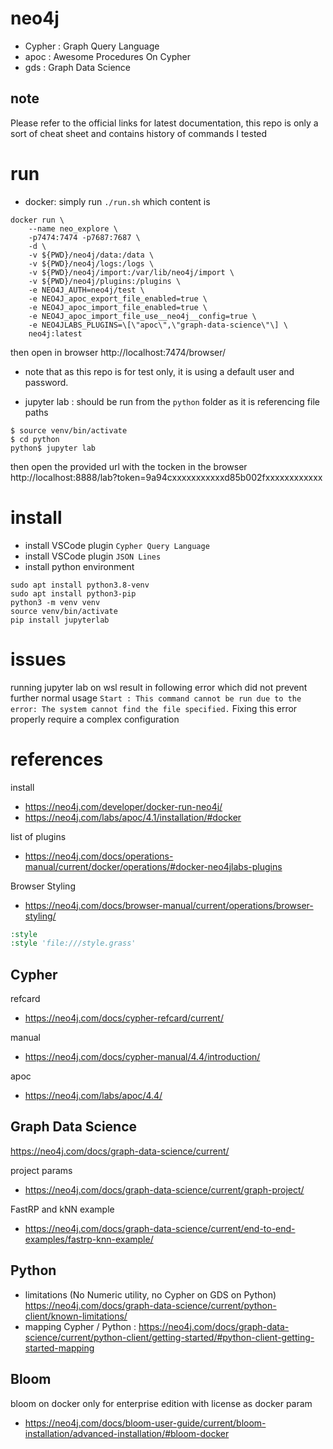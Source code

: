 # neo4j
* Cypher : Graph Query Language
* apoc : Awesome Procedures On Cypher
* gds : Graph Data Science
## note
Please refer to the official links for latest documentation, this repo is only a sort of cheat sheet and contains history of commands I tested
# run
- docker: simply run `./run.sh` which content is
```shell
docker run \
    --name neo_explore \
    -p7474:7474 -p7687:7687 \
    -d \
    -v ${PWD}/neo4j/data:/data \
    -v ${PWD}/neo4j/logs:/logs \
    -v ${PWD}/neo4j/import:/var/lib/neo4j/import \
    -v ${PWD}/neo4j/plugins:/plugins \
    -e NEO4J_AUTH=neo4j/test \
    -e NEO4J_apoc_export_file_enabled=true \
    -e NEO4J_apoc_import_file_enabled=true \
    -e NEO4J_apoc_import_file_use__neo4j__config=true \
    -e NEO4JLABS_PLUGINS=\[\"apoc\",\"graph-data-science\"\] \
    neo4j:latest
```
then open in browser
http://localhost:7474/browser/
- note that as this repo is for test only, it is using a default user and password.

- jupyter lab : should be run from the `python` folder as it is referencing file paths
```shell
$ source venv/bin/activate
$ cd python
python$ jupyter lab
```
then open the provided url with the tocken in the browser
http://localhost:8888/lab?token=9a94cxxxxxxxxxxxd85b002fxxxxxxxxxxxx


# install
- install VSCode plugin `Cypher Query Language`
- install VSCode plugin `JSON Lines`
- install python environment
```shell
sudo apt install python3.8-venv
sudo apt install python3-pip
python3 -m venv venv
source venv/bin/activate
pip install jupyterlab
```

# issues
running jupyter lab on wsl result in following error which did not prevent further normal usage
`Start : This command cannot be run due to the error: The system cannot find the file specified.`
Fixing this error properly require a complex configuration
# references
install
- https://neo4j.com/developer/docker-run-neo4j/
- https://neo4j.com/labs/apoc/4.1/installation/#docker

list of plugins
- https://neo4j.com/docs/operations-manual/current/docker/operations/#docker-neo4jlabs-plugins

Browser Styling
- https://neo4j.com/docs/browser-manual/current/operations/browser-styling/
```cmd
:style
:style 'file:///style.grass'
```
## Cypher
refcard
- https://neo4j.com/docs/cypher-refcard/current/

manual
- https://neo4j.com/docs/cypher-manual/4.4/introduction/

apoc
- https://neo4j.com/labs/apoc/4.4/

## Graph Data Science
https://neo4j.com/docs/graph-data-science/current/

project params
- https://neo4j.com/docs/graph-data-science/current/graph-project/

FastRP and kNN example
- https://neo4j.com/docs/graph-data-science/current/end-to-end-examples/fastrp-knn-example/

## Python
- limitations (No Numeric utility, no Cypher on GDS on Python) https://neo4j.com/docs/graph-data-science/current/python-client/known-limitations/
- mapping Cypher / Python : https://neo4j.com/docs/graph-data-science/current/python-client/getting-started/#python-client-getting-started-mapping


## Bloom
bloom on docker only for enterprise edition with license as docker param
- https://neo4j.com/docs/bloom-user-guide/current/bloom-installation/advanced-installation/#bloom-docker

